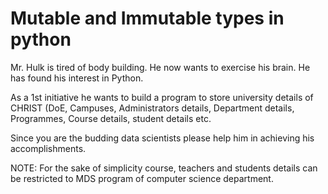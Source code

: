 # Mutable and Immutable types in python


Mr. Hulk is tired of body building. He now wants to exercise his brain. He has found his interest in Python. 

As a 1st initiative he wants to build a program to store university details of CHRIST (DoE, Campuses, Administrators details, Department details, Programmes, Course details, student details etc. 



Since you are the budding data scientists please help him in achieving his accomplishments. 

NOTE: For the sake of simplicity course, teachers and students details can be restricted to MDS program of computer science department.
